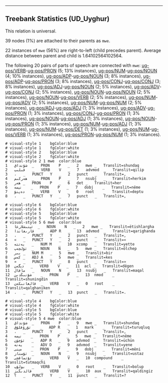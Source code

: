 

--------------------------------------------------------------------------------

## Treebank Statistics (UD_Uyghur)

This relation is universal.

39 nodes (1%) are attached to their parents as `mwe`.

22 instances of `mwe` (56%) are right-to-left (child precedes parent).
Average distance between parent and child is 1.64102564102564.

The following 20 pairs of parts of speech are connected with `mwe`: [ug-pos/VERB]()-[ug-pos/PRON]() (5; 13% instances), [ug-pos/NUM]()-[ug-pos/NOUN]() (4; 10% instances), [ug-pos/ADP]()-[ug-pos/NOUN]() (3; 8% instances), [ug-pos/ADP]()-[ug-pos/PRON]() (3; 8% instances), [ug-pos/CONJ]()-[ug-pos/CONJ]() (3; 8% instances), [ug-pos/ADJ]()-[ug-pos/NOUN]() (2; 5% instances), [ug-pos/ADV]()-[ug-pos/CONJ]() (2; 5% instances), [ug-pos/NOUN]()-[ug-pos/NOUN]() (2; 5% instances), [ug-pos/NOUN]()-[ug-pos/VERB]() (2; 5% instances), [ug-pos/NUM]()-[ug-pos/ADV]() (2; 5% instances), [ug-pos/NUM]()-[ug-pos/NUM]() (2; 5% instances), [ug-pos/ADJ]()-[ug-pos/ADJ]() (1; 3% instances), [ug-pos/ADV]()-[ug-pos/PRON]() (1; 3% instances), [ug-pos/CONJ]()-[ug-pos/PRON]() (1; 3% instances), [ug-pos/NOUN]()-[ug-pos/ADJ]() (1; 3% instances), [ug-pos/NOUN]()-[ug-pos/PRON]() (1; 3% instances), [ug-pos/NUM]()-[ug-pos/ADJ]() (1; 3% instances), [ug-pos/NUM]()-[ug-pos/DET]() (1; 3% instances), [ug-pos/NUM]()-[ug-pos/VERB]() (1; 3% instances), [ug-pos/PRON]()-[ug-pos/NUM]() (1; 3% instances).


~~~ conllu
# visual-style 1	bgColor:blue
# visual-style 1	fgColor:white
# visual-style 2	bgColor:blue
# visual-style 2	fgColor:white
# visual-style 2 1 mwe	color:blue
1	شۇنداق	_	PRON	P	_	2	mwe	_	Translit=shundaq
2	قىلىپ	_	VERB	V	_	7	advmod	_	Translit=qilip
3	،	_	PUNCT	Y	_	2	punct	_	Translit=,
4	ھەركىم	_	PRON	P	_	7	nsubj	_	Translit=herkim
5	ھەر	_	PRON	P	_	6	det	_	Translit=her
6	نېمە	_	PRON	P	_	7	dobj	_	Translit=nëme
7	دەپتۇ	_	VERB	V	_	0	root	_	Translit=deptu
8	،	_	PUNCT	Y	_	7	punct	_	Translit=,

~~~


~~~ conllu
# visual-style 6	bgColor:blue
# visual-style 6	fgColor:white
# visual-style 5	bgColor:blue
# visual-style 5	fgColor:white
# visual-style 5 6 mwe	color:blue
1	ئېتىشلارغا	_	NOUN	N	_	2	mwe	_	Translit=ëtishlargha
2	قارىغاندا	_	ADP	R	_	13	advmod	_	Translit=qarighanda
3	،	_	PUNCT	Y	_	2	punct	_	Translit=,
4	«	_	PUNCT	Y	_	2	punct	_	Translit=«
5	يەتتە	_	NUM	M	_	10	xcomp	_	Translit=yette
6	ئۆلچەپ	_	NOUN	N	_	5	mwe	_	Translit=ölchep
7	بىر	_	NUM	M	_	5	mwe	_	Translit=bir
8	كەس	_	ADJ	A	_	5	mwe	_	Translit=kes
9	»	_	PUNCT	Y	_	8	punct	_	Translit=»
10	دېگەن	_	VERB	V	_	11	acl	_	Translit=dëgen
11	ماقال	_	NOUN	N	_	13	nsubj	_	Translit=maqal
12	شۇنىڭدىن	_	PRON	P	_	13	nmod	_	Translit=shuningdin
13	قالغانىكەن	_	VERB	V	_	0	root	_	Translit=qalghaniken
14	.	_	PUNCT	Y	_	13	punct	_	Translit=.

~~~


~~~ conllu
# visual-style 4	bgColor:blue
# visual-style 4	fgColor:white
# visual-style 5	bgColor:blue
# visual-style 5	fgColor:white
# visual-style 5 4 mwe	color:blue
1	شۇنداق	_	PRON	P	_	9	mwe	_	Translit=shundaq
2	تۇرۇقلۇق	_	ADP	R	_	1	mark	_	Translit=turuqluq
3	،	_	PUNCT	Y	_	2	punct	_	Translit=,
4	نېمە	_	PRON	P	_	5	mwe	_	Translit=nëme
5	ئۈچۈن	_	ADP	R	_	9	advmod	_	Translit=üchün
6	يەنە	_	ADV	D	_	9	advmod	_	Translit=yene
7	مېنى	_	PRON	P	_	9	dobj	_	Translit=mëni
8	ئۇستاز	_	NOUN	N	_	9	nsubj	_	Translit=ustaz
9	تۇتماقچى	_	VERB	V	_	10	compound	_	Translit=tutmaqchi
10	بولۇپ	_	VERB	V	_	0	root	_	Translit=bolup
11	قالدىڭىز	_	VERB	V	_	10	aux	_	Translit=qaldingiz
12	؟	_	PUNCT	Y	_	11	punct	_	Translit=?

~~~


